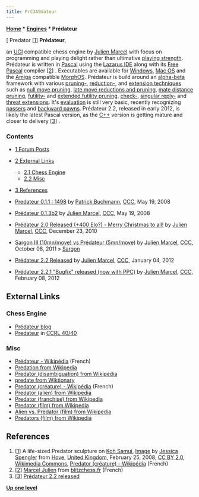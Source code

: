 ```yaml
---
title: PrC3A9dateur
---
```

**[Home](Home "Home") \* [Engines](Engines "Engines") \* Prédateur**



[ Predator <a id="cite-note-1" href="#cite-ref-1">[1]</a>
**Prédateur**,  

an [UCI](UCI "UCI") compatible chess engine by [Julien Marcel](Julien_Marcel "Julien Marcel") with focus on programming and playing delight rather than ultimative [playing strength](Playing_Strength "Playing Strength"). Prédateur is written in [Pascal](Pascal "Pascal") using the [Lazarus IDE](https://en.wikipedia.org/wiki/Lazarus_%28IDE%29) along with its [Free Pascal](https://en.wikipedia.org/wiki/Free_Pascal) compiler <a id="cite-note-2" href="#cite-ref-2">[2]</a> . Executables are available for [Windows](Windows "Windows"), [Mac OS](Mac_OS "Mac OS") and the [Amiga](Amiga "Amiga") compatible [MorphOS](https://en.wikipedia.org/wiki/MorphOS). Prédateur is build around an [alpha-beta](Alpha-Beta "Alpha-Beta") framework with various [pruning-](Pruning "Pruning"), [reduction-](Reductions "Reductions"), and [extension techniques](Extensions "Extensions") such as [null move pruning](Null_Move_Pruning "Null Move Pruning"), [late move reductions and pruning](Late_Move_Reductions "Late Move Reductions"), [mate distance pruning](Mate_Distance_Pruning "Mate Distance Pruning"), [futility-](Futility_Pruning "Futility Pruning") and [extended futility pruning](Futility_Pruning#Extendedfutilitypruning "Futility Pruning"), [check-](Check_Extensions "Check Extensions"), [singular reply-](One_Reply_Extensions "One Reply Extensions") and [threat extensions](Mate_Threat_Extensions "Mate Threat Extensions"). It's [evaluation](Evaluation "Evaluation") is still very basic, recently recognizing [passers](Passed_Pawn "Passed Pawn") and [backward pawns](Backward_Pawn "Backward Pawn"). Prédateur 2.2, released in early 2012, is likely the latest Pascal version, as the [C++](Cpp "Cpp") version is getting mature and closer to delivery <a id="cite-note-3" href="#cite-ref-3">[3]</a> . 



### Contents


* [1 Forum Posts](#forum-posts)
* [2 External Links](#external-links)
	+ [2.1 Chess Engine](#chess-engine)
	+ [2.2 Misc](#misc)
* [3 References](#references)






* [Predateur 0.1.1 : 1498](http://www.talkchess.com/forum/viewtopic.php?t=21239) by [Patrick Buchmann](Patrick_Buchmann "Patrick Buchmann"), [CCC](CCC "CCC"), May 19, 2008
* [Prédateur 0.1.3b2](http://www.talkchess.com/forum/viewtopic.php?t=21238) by [Julien Marcel](Julien_Marcel "Julien Marcel"), [CCC](CCC "CCC"), May 19, 2008
* [Prédateur 2.0 Released (+400 Elo?) - Merry Christmas to all!](http://www.talkchess.com/forum/viewtopic.php?t=37260) by [Julien Marcel](Julien_Marcel "Julien Marcel"), [CCC](CCC "CCC"), December 23, 2010
* [Sargon III (10mn/move) vs Prédateur (5mn/move)](http://www.talkchess.com/forum/viewtopic.php?t=40678) by [Julien Marcel](Julien_Marcel "Julien Marcel"), [CCC](CCC "CCC"), October 08, 2011 » [Sargon](Sargon "Sargon")
* [Prédateur 2.2 Released](http://www.talkchess.com/forum/viewtopic.php?t=41793) by [Julien Marcel](Julien_Marcel "Julien Marcel"), [CCC](CCC "CCC"), January 04, 2012
* [Prédateur 2.2.1 "Bugfix" released (now with PPC)](http://www.talkchess.com/forum/viewtopic.php?t=42389) by [Julien Marcel](Julien_Marcel "Julien Marcel"), [CCC](CCC "CCC"), February 08, 2012


## External Links


### Chess Engine


* [Prédateur blog](http://predateur-chess.blogspot.com/)
* [Predateur](http://www.computerchess.org.uk/ccrl/4040/cgi/compare_engines.cgi?family=Predateur&print=Rating+list&print=Results+table&print=LOS+table&print=Ponder+hit+table&print=Eval+difference+table&print=Comopp+gamenum+table&print=Overlap+table&print=Score+with+common+opponents) in [CCRL 40/40](CCRL "CCRL")


### Misc


* [Prédateur - Wikipédia](http://fr.wikipedia.org/wiki/Pr%C3%A9dateur) (French)
* [Predation from Wikipedia](https://en.wikipedia.org/wiki/Predation)
* [Predator (disambiguation) from Wikipedia](https://en.wikipedia.org/wiki/Predator_%28disambiguation%29)
* [predate from Wiktionary](http://en.wiktionary.org/wiki/predate)
* [Predator (créature) - Wikipédia](http://fr.wikipedia.org/wiki/Predator_%28cr%C3%A9ature%29) (French)
* [Predator (alien) from Wikipedia](https://en.wikipedia.org/wiki/Predator_%28alien%29)
* [Predator (franchise) from Wikipedia](https://en.wikipedia.org/wiki/Predator_%28franchise%29)
* [Predator (film) from Wikipedia](https://en.wikipedia.org/wiki/Predator_%28film%29)
* [Alien vs. Predator (film) from Wikipedia](https://en.wikipedia.org/wiki/Alien_vs._Predator_%28film%29)
* [Predators (film) from Wikipedia](https://en.wikipedia.org/wiki/Predators_%28film%29)


## References


1. <a id="cite-ref-1" href="#cite-note-1">[1]</a> A life-sized Predator sculpture on [Koh Samui](https://en.wikipedia.org/wiki/Koh_Samui), [Image](https://commons.wikimedia.org/wiki/File:Predator_01.jpg?uselang=en) by [Jessica Spengler](https://www.flickr.com/people/97844767@N00) from [Hove](https://en.wikipedia.org/wiki/Hove), [United Kingdom](https://en.wikipedia.org/wiki/United_Kingdom), February 25, 2008, [CC BY 2.0](https://creativecommons.org/licenses/by/2.0/deed.en), [Wikimedia Commons](https://en.wikipedia.org/wiki/Wikimedia_Commons), [Predator (créature) - Wikipédia](http://fr.wikipedia.org/wiki/Predator_%28cr%C3%A9ature%29) (French)
2. <a id="cite-ref-2" href="#cite-note-2">[2]</a> [Marcel Julien](http://www.blitzchess.fr/fr/programmeurs/programmeursfranais/marceljulien/index.html) from [blitzchess.fr](http://www.blitzchess.fr/) (French)
3. <a id="cite-ref-3" href="#cite-note-3">[3]</a> [Prédateur 2.2 released](http://predateur-chess.blogspot.de/2012/01/since-little-bit-more-than-year-and.html)

**[Up one level](Engines "Engines")**







 
